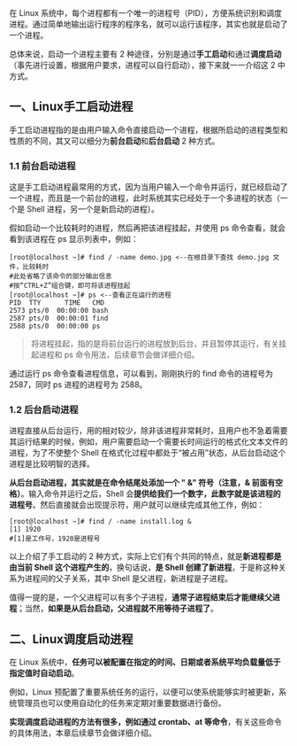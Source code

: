 在 Linux 系统中，每个进程都有一个唯一的进程号（PID），方便系统识别和调度进程。通过简单地输出运行程序的程序名，就可以运行该程序，其实也就是启动了一个进程。

总体来说，启动一个进程主要有 2 种途径，分别是通过**手工启动**和通过**调度启动**（事先进行设置，根据用户要求，进程可以自行启动），接下来就一一介绍这 2 中方式。

## 一、Linux手工启动进程

手工启动进程指的是由用户输入命令直接启动一个进程，根据所启动的进程类型和性质的不同，其又可以细分为**前台启动**和**后台启动** 2 种方式。

### 1.1 前台启动进程

这是手工启动进程最常用的方式，因为当用户输入一个命令并运行，就已经启动了一个进程，而且是一个前台的进程，此时系统其实已经处于一个多进程的状态（一个是 Shell 进程，另一个是新启动的进程）。

假如启动一个比较耗时的进程，然后再把该进程挂起，并使用 ps 命令查看，就会看到该进程在 ps 显示列表中，例如：

```shell
[root@localhost ~]# find / -name demo.jpg <--在根目录下查找 demo.jpg 文件，比较耗时
#此处省略了该命令的部分输出信息
#按“CTRL+Z”组合键，即可将该进程挂起
[root@localhost ~]# ps <--查看正在运行的进程
PID  TTY      TIME   CMD
2573 pts/0  00:00:00 bash
2587 pts/0  00:00:01 find
2588 pts/0  00:00:00 ps
```

> 将进程挂起，指的是将前台运行的进程放到后台，并且暂停其运行，有关挂起进程和 ps 命令用法，后续章节会做详细介绍。

通过运行 ps 命令查看进程信息，可以看到，刚刚执行的 find 命令的进程号为 2587，同时 ps 进程的进程号为 2588。

### 1.2 后台启动进程

进程直接从后台运行，用的相对较少，除非该进程非常耗时，且用户也不急着需要其运行结果的时候，例如，用户需要启动一个需要长时间运行的格式化文本文件的进程，为了不使整个 Shell 在格式化过程中都处于“被占用”状态，从后台启动这个进程是比较明智的选择。

**从后台启动进程，其实就是在命令结尾处添加一个 " &" 符号（注意，& 前面有空格）**。输入命令并运行之后，Shell 会**提供给我们一个数字，此数字就是该进程的进程号**。然后直接就会出现提示符，用户就可以继续完成其他工作，例如：

```shell
[root@localhost ~]# find / -name install.log &
[1] 1920
#[1]是工作号，1920是进程号
```

以上介绍了手工启动的 2 种方式，实际上它们有个共同的特点，就是**新进程都是由当前 Shell 这个进程产生的**，换句话说，**是 Shell 创建了新进程**，于是称这种关系为进程间的父子关系，其中 Shell 是父进程，新进程是子进程。

值得一提的是，一个父进程可以有多个子进程，**通常子进程结束后才能继续父进程**；当然，**如果是从后台启动，父进程就不用等待子进程了**。

## 二、Linux调度启动进程

在 Linux 系统中，**任务可以被配置在指定的时间、日期或者系统平均负载量低于指定值时自动启动**。

例如，Linux 预配置了重要系统任务的运行，以便可以使系统能够实时被更新，系统管理员也可以使用自动化的任务来定期对重要数据进行备份。

**实现调度启动进程的方法有很多，例如通过 crontab、at 等命令**，有关这些命令的具体用法，本章后续章节会做详细介绍。